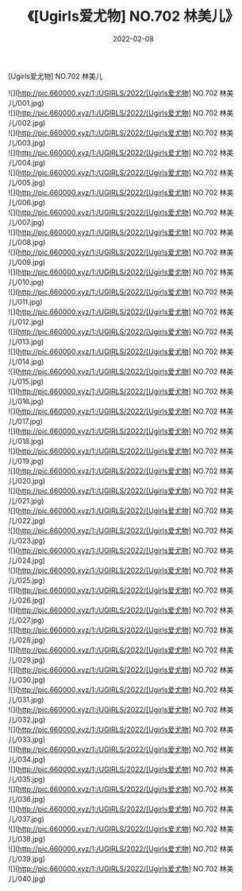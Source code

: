 ﻿---
layout: post
title:  《[Ugirls爱尤物] NO.702 林美儿》
date:   2022-02-08
img: http://pic.660000.xyz/1:/UGIRLS/2022/[Ugirls爱尤物] NO.702 林美儿/000.jpg
categories: [美女, 清纯, 唯美]
---

[Ugirls爱尤物] NO.702 林美儿

 ![](http://pic.660000.xyz/1:/UGIRLS/2022/[Ugirls爱尤物] NO.702 林美儿/001.jpg) <br>![](http://pic.660000.xyz/1:/UGIRLS/2022/[Ugirls爱尤物] NO.702 林美儿/002.jpg) <br>![](http://pic.660000.xyz/1:/UGIRLS/2022/[Ugirls爱尤物] NO.702 林美儿/003.jpg) <br>![](http://pic.660000.xyz/1:/UGIRLS/2022/[Ugirls爱尤物] NO.702 林美儿/004.jpg) <br>![](http://pic.660000.xyz/1:/UGIRLS/2022/[Ugirls爱尤物] NO.702 林美儿/005.jpg) <br>![](http://pic.660000.xyz/1:/UGIRLS/2022/[Ugirls爱尤物] NO.702 林美儿/006.jpg) <br>![](http://pic.660000.xyz/1:/UGIRLS/2022/[Ugirls爱尤物] NO.702 林美儿/007.jpg) <br>![](http://pic.660000.xyz/1:/UGIRLS/2022/[Ugirls爱尤物] NO.702 林美儿/008.jpg) <br>![](http://pic.660000.xyz/1:/UGIRLS/2022/[Ugirls爱尤物] NO.702 林美儿/009.jpg) <br>![](http://pic.660000.xyz/1:/UGIRLS/2022/[Ugirls爱尤物] NO.702 林美儿/010.jpg) <br>![](http://pic.660000.xyz/1:/UGIRLS/2022/[Ugirls爱尤物] NO.702 林美儿/011.jpg) <br>![](http://pic.660000.xyz/1:/UGIRLS/2022/[Ugirls爱尤物] NO.702 林美儿/012.jpg) <br>![](http://pic.660000.xyz/1:/UGIRLS/2022/[Ugirls爱尤物] NO.702 林美儿/013.jpg) <br>![](http://pic.660000.xyz/1:/UGIRLS/2022/[Ugirls爱尤物] NO.702 林美儿/014.jpg) <br>![](http://pic.660000.xyz/1:/UGIRLS/2022/[Ugirls爱尤物] NO.702 林美儿/015.jpg) <br>![](http://pic.660000.xyz/1:/UGIRLS/2022/[Ugirls爱尤物] NO.702 林美儿/016.jpg) <br>![](http://pic.660000.xyz/1:/UGIRLS/2022/[Ugirls爱尤物] NO.702 林美儿/017.jpg) <br>![](http://pic.660000.xyz/1:/UGIRLS/2022/[Ugirls爱尤物] NO.702 林美儿/018.jpg) <br>![](http://pic.660000.xyz/1:/UGIRLS/2022/[Ugirls爱尤物] NO.702 林美儿/019.jpg) <br>![](http://pic.660000.xyz/1:/UGIRLS/2022/[Ugirls爱尤物] NO.702 林美儿/020.jpg) <br>![](http://pic.660000.xyz/1:/UGIRLS/2022/[Ugirls爱尤物] NO.702 林美儿/021.jpg) <br>![](http://pic.660000.xyz/1:/UGIRLS/2022/[Ugirls爱尤物] NO.702 林美儿/022.jpg) <br>![](http://pic.660000.xyz/1:/UGIRLS/2022/[Ugirls爱尤物] NO.702 林美儿/023.jpg) <br>![](http://pic.660000.xyz/1:/UGIRLS/2022/[Ugirls爱尤物] NO.702 林美儿/024.jpg) <br>![](http://pic.660000.xyz/1:/UGIRLS/2022/[Ugirls爱尤物] NO.702 林美儿/025.jpg) <br>![](http://pic.660000.xyz/1:/UGIRLS/2022/[Ugirls爱尤物] NO.702 林美儿/026.jpg) <br>![](http://pic.660000.xyz/1:/UGIRLS/2022/[Ugirls爱尤物] NO.702 林美儿/027.jpg) <br>![](http://pic.660000.xyz/1:/UGIRLS/2022/[Ugirls爱尤物] NO.702 林美儿/028.jpg) <br>![](http://pic.660000.xyz/1:/UGIRLS/2022/[Ugirls爱尤物] NO.702 林美儿/029.jpg) <br>![](http://pic.660000.xyz/1:/UGIRLS/2022/[Ugirls爱尤物] NO.702 林美儿/030.jpg) <br>![](http://pic.660000.xyz/1:/UGIRLS/2022/[Ugirls爱尤物] NO.702 林美儿/031.jpg) <br>![](http://pic.660000.xyz/1:/UGIRLS/2022/[Ugirls爱尤物] NO.702 林美儿/032.jpg) <br>![](http://pic.660000.xyz/1:/UGIRLS/2022/[Ugirls爱尤物] NO.702 林美儿/033.jpg) <br>![](http://pic.660000.xyz/1:/UGIRLS/2022/[Ugirls爱尤物] NO.702 林美儿/034.jpg) <br>![](http://pic.660000.xyz/1:/UGIRLS/2022/[Ugirls爱尤物] NO.702 林美儿/035.jpg) <br>![](http://pic.660000.xyz/1:/UGIRLS/2022/[Ugirls爱尤物] NO.702 林美儿/036.jpg) <br>![](http://pic.660000.xyz/1:/UGIRLS/2022/[Ugirls爱尤物] NO.702 林美儿/037.jpg) <br>![](http://pic.660000.xyz/1:/UGIRLS/2022/[Ugirls爱尤物] NO.702 林美儿/038.jpg) <br>![](http://pic.660000.xyz/1:/UGIRLS/2022/[Ugirls爱尤物] NO.702 林美儿/039.jpg) <br>![](http://pic.660000.xyz/1:/UGIRLS/2022/[Ugirls爱尤物] NO.702 林美儿/040.jpg) <br>